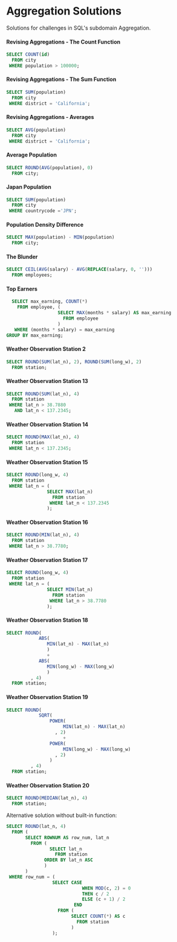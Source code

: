 # Aggregation Solutions
Solutions for challenges in SQL's subdomain Aggregation.

#### Revising Aggregations - The Count Function
```SQL
SELECT COUNT(id)
  FROM city
 WHERE population > 100000;
```

#### Revising Aggregations - The Sum Function
```SQL
SELECT SUM(population)
  FROM city
 WHERE district = 'California';
```

#### Revising Aggregations - Averages
```SQL
SELECT AVG(population)
  FROM city
 WHERE district = 'California';
```

#### Average Population
```SQL
SELECT ROUND(AVG(population), 0)
  FROM city;
```

#### Japan Population
```SQL
SELECT SUM(population)
  FROM city
 WHERE countrycode ='JPN';
```

#### Population Density Difference
```SQL
SELECT MAX(population) - MIN(population)
  FROM city;
```

#### The Blunder
```SQL
SELECT CEIL(AVG(salary) - AVG(REPLACE(salary, 0, '')))
  FROM employees;
```

#### Top Earners
```SQL
  SELECT max_earning, COUNT(*)
    FROM employee, (
                   SELECT MAX(months * salary) AS max_earning
                     FROM employee
                   )
   WHERE (months * salary) = max_earning
GROUP BY max_earning;
```

#### Weather Observation Station 2
```SQL
SELECT ROUND(SUM(lat_n), 2), ROUND(SUM(long_w), 2)
  FROM station;
```

#### Weather Observation Station 13
```SQL
SELECT ROUND(SUM(lat_n), 4)
  FROM station
 WHERE lat_n > 38.7880
   AND lat_n < 137.2345;
```

#### Weather Observation Station 14
```SQL
SELECT ROUND(MAX(lat_n), 4)
  FROM station
 WHERE lat_n < 137.2345;
```

#### Weather Observation Station 15
```SQL
SELECT ROUND(long_w, 4)
  FROM station
 WHERE lat_n = (
               SELECT MAX(lat_n)
                 FROM station
                WHERE lat_n < 137.2345
               );
```

#### Weather Observation Station 16
```SQL
SELECT ROUND(MIN(lat_n), 4)
  FROM station
 WHERE lat_n > 38.7780;
```

#### Weather Observation Station 17
```SQL
SELECT ROUND(long_w, 4)
  FROM station
 WHERE lat_n = (
               SELECT MIN(lat_n)
                 FROM station
                WHERE lat_n > 38.7780
               );
```

#### Weather Observation Station 18
```SQL
SELECT ROUND(
            ABS(
               MIN(lat_n) - MAX(lat_n)
               )
               +
            ABS(
               MIN(long_w) - MAX(long_w)
               )
         , 4)
  FROM station;
```

#### Weather Observation Station 19
```SQL
SELECT ROUND(
            SQRT(
                POWER(
                     MIN(lat_n) - MAX(lat_n)
                  , 2)
                     +
                POWER(
                     MIN(long_w) - MAX(long_w)
                  , 2)
                )
         , 4)
  FROM station;
```

#### Weather Observation Station 20
```SQL
SELECT ROUND(MEDIAN(lat_n), 4)
  FROM station;
```

Alternative solution without built-in function:
```SQL
SELECT ROUND(lat_n, 4)
  FROM (
       SELECT ROWNUM AS row_num, lat_n
         FROM (
                SELECT lat_n
                  FROM station
              ORDER BY lat_n ASC
              )
       )
 WHERE row_num = (
                 SELECT CASE
                            WHEN MOD(c, 2) = 0
                            THEN c / 2
                            ELSE (c + 1) / 2
                         END
                   FROM (
                        SELECT COUNT(*) AS c
                          FROM station
                        )
                 );
```